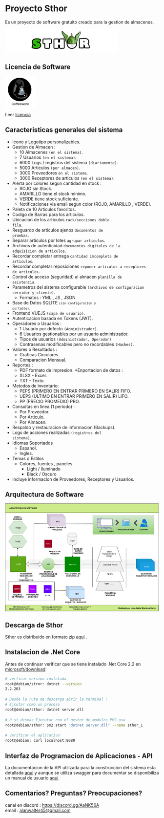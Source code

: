 
# Proyecto Sthor

Es un proyecto de software gratuito creado para la gestion de almacenes.

<img src="./assets/logotipo.png">

## Licencia de Software

<img width="100px" src="./assets/coffeeware-badge.png">

Leer <a href="./LICENSE.md">licencia</a>

## Caracteristicas generales del sistema

* Icono y Logotipo personalizables.
* Gestion de Almacen :
    * 10 Almacenes <code>(en el sistema)</code>.
    * 7 Usuarios <code>(en el sistema)</code>.
    * 6000 Logs / registros del sistema <code>(diariamente)</code>.
    * 5000 Articulos <code>(por almacen)</code>.
    * 3000 Proveedores <code>en el sistema</code>.
    * 3000 Receptores de articulos <code>(en el sistema)</code>.
* Alerta por colores segun cantidad en stock :
    * ROJO sin Stock.
    * AMARILLO tiene el stock minimo.
    * VERDE tiene stock suficiente.
    * Notificaciones via email segun color (ROJO, AMARILLO , VERDE).
* Paleta de 10 Articulos favoritos.
* Codigo de Barras para los articulos.
* Ubicacion de los articulos <code>rack/secciones doble fila</code>.
* Resguardo de articulos ajenos <code>documentos de pruebas</code>.
* Separar articulos por lotes <code>agrupar articulos</code>.
* Archivos de autenticidad <code>documentos digitales de la adquisicion de articulos</code>.
* Recordar completar entrega <code>cantidad imcompleta de articulos</code>.
* Recordar completar reposiciones <code>reponer articulos a receptores de articulos</code>.
* Control de acceso (seguridad) al almacen <code>planilla de asistencia</code>.
* Parametros del sistema configurable <code>(archivos de configuracion servidor y cliente)</code>.
    * Formatos : YML , JS , JSON
* Base de Datos SQLITE <code><code>(sin configuracion y portable)</code></code>.
* Frontend VUEJS <code>(capa de usuario)</code>.
* Autenticacion basada en Tokens (JWT).
* Operadores o Usuarios :
    * 1 Usuario por defecto <code>(Administrador)</code>.
    * 6 Usuarios gestionables por un usuario administrador.
    * Tipos de usuarios <code>(Administrador, Operador)</code>
    * Contrasenas modificables pero no recordables <code>(Hashes)</code>.
* Valores o Resultados :
    * Graficas Circulares.
    * Comparacion Mensual.
* Reportes :
    * PDF formato de impresion.
*Enportacion de datos :
    * XLSX - Excel.
    * TXT - Texto.
* Metodos de inventario:
    * PEPS (PRIMERO EN ENTRAR PRIMERO EN SALIR) FIFO.
    * UEPS (ULTIMO EN ENTRAR PRIMERO EN SALIR) LIFO.
    * PP (PRECIO PROMEDIO) PRO.
* Consultas en linea (1 periodo) :
    * Por Proveedor.
    * Por Articulo.
    * Por Almacen.
* Respaldo y restauracion de informacion (Backups).
* Logs de acciones realizadas <code>(registros del sistema)</code>.
* Idiomas Soportados
    * Espanol.
    * Ingles.
* Temas o Estilos 
    * Colores, fuentes , paneles
        * Light / Iluminado
        * Black / Oscuro
* Incluye informacion de Proveedores, Receptores y Usuarios.

## Arquitectura de Software

<img width="600px" src="assets/arquitectura.png">

## Descarga de Sthor

Sthor es distribuido en formato zip <a href="src/sthor.zip" download>aqui</a> .

## Instalacion de .Net Core 

Antes de continuar verificar que se tiene instalado .Net Core 2.2 en <a href="https://dotnet.microsoft.com/download">microsoft/download</a>

```sh
# verficar version instalada
root@debian/stror: dotnet --version
2.2.203

# Desde la ruta de descarga abrir la terminal :
# Ejcutar como un proceso
root@debian/sthor: dotnet server.dll 

# O si deseas Ejecutar con el gestor de modulos PM2 usa
root@debian/sthor: pm2 start "dotnet server.dll" --name sthor_1 

# verificar el aplicativo
root@debian: curl localhost:8080
```


## Interfaz de Programacion de Aplicaciones - API

La documentacion de la API utilizada para la construccion del sistema esta detallada <a href="apidoc-sthor/index.html">aqui</a>  y aunque se utiliza swagger para documentar se disponibiliza un manual de usuario <a href="src/manual.pdf" download>aqui</a>.

## Comentarios? Preguntas? Preocupaciones?
canal en discord : https://discord.gg/AaNK56A
<br>
email : alanwalter45@gmail.com